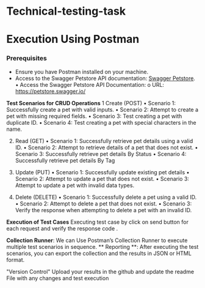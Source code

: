 # Technical-testing-task

# Execution Using Postman

### Prerequisites
- Ensure you have Postman installed on your machine. 
- Access to the Swagger Petstore API documentation: [Swagger Petstore](https://petstore.swagger.io/).
•	Access the Swagger Petstore API Documentation:
o	URL: https://petstore.swagger.io/

 **Test Scenarios for CRUD Operations**
1 Create (POST)
•	Scenario 1: Successfully create a pet with valid inputs.
•	Scenario 2: Attempt to create a pet with missing required fields.
•	Scenario 3: Test creating a pet with duplicate ID.
•	Scenario 4: Test creating a pet with special characters in the name.

2. Read (GET)
•	Scenario 1: Successfully retrieve pet details using a valid ID.
•	Scenario 2: Attempt to retrieve details of a pet that does not exist.
•	Scenario 3: Successfully retrieve pet details By Status 
•	Scenario 4: Successfully retrieve pet details By Tag

3. Update (PUT)
•	Scenario 1: Successfully update existing pet details 
•	Scenario 2: Attempt to update a pet that does not exist.
•	Scenario 3: Attempt to update a pet with invalid data types.

4. Delete (DELETE)
•	Scenario 1: Successfully delete a pet using a valid ID.
•	Scenario 2: Attempt to delete a pet that does not exist.
•	Scenario 3: Verify the response when attempting to delete a pet with an invalid ID.

 **Execution of Test Cases**
 Executing test case by click on send button for each request and verify the response code .

 **Collection Runner**:
 We can  Use Postman’s Collection Runner to execute multiple test scenarios in sequence.
** Reporting **:
After executing the test scenarios, you can export the collection and the results in JSON or HTML format.

"Version Control"
Upload your results in the github and update the readme File with any changes and test execution 

